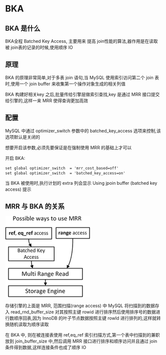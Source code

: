 # BKA

## BKA 是什么

BKA全程 Batched Key Access, 主要用来 提高 join性能的算法,器作用是在读取被 join表的记录的时候,使用顺序 IO

## 原理

BKA 的原理非常简单,对于多表 join 语句,当 MySQL 使用索引访问第二个 join 表时,使用一个 join buffer 来收集第一个操作对象生成的相关列值

BKA 构建好相关key 之后,批量传给引擎层做索引查找,key 是通过 MRR 接口提交给引擎的,这样一来 MRR 使得查询更加高效

## 配置

MySQL 中通过 optimizer_switch 参数中的 batched_key_access 选项来控制,该选项默认是关闭的

想要开启该参数,必须先要保证是在强制使用 MRR 的基础上才可以

开启 BKA:

```
set global optimizer_switch  = 'mrr_cost_based=off'
set global optimizer_switch  = 'batched_key_access=on'
```

当 BKA 被使用时,执行计划的 extra 列会显示 Using jpoin buffer (batched key access) 提示

## MRR 与 BKA 的关系

![possible-mrr-uses](../../../assets/possible-mrr-uses.png)

存储引擎的上面是 MRR, 范围扫描(range access) 中 MySQL 将扫描到的数据存入 read_rnd_buffer_size 对其按照主键 rowid 进行排序然后使用排序号的数据进行数顺序回表,因为 InnoDB 的叶子节点数据按照主键 rowId 进行排列的,这样就转换随机读取为顺序读取



在 BKA 中, 则在被连接表使用 ref,eq_ref 索引扫描方式,第一个表中扫描到的兼职放到 join_buffer_size 中,然后调用 MRR 接口进行排序和顺序访问并且通过 join 条件得到数据,这样连接条件也成了顺序 IO


